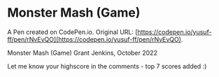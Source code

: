# Monster Mash (Game)

A Pen created on CodePen.io. Original URL: [https://codepen.io/yusuf-ff/pen/rNvEvQO](https://codepen.io/yusuf-ff/pen/rNvEvQO).

Monster Mash (Game)
Grant Jenkins, October 2022

Let me know your highscore in the comments - top 7 scores added :)